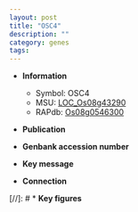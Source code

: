 ```yaml
---
layout: post
title: "OSC4"
description: ""
category: genes
tags: 
---
```


* **Information**  
    + Symbol: OSC4  
    + MSU: [LOC_Os08g43290](http://rice.uga.edu/cgi-bin/ORF_infopage.cgi?orf=LOC_Os08g43290)  
    + RAPdb: [Os08g0546300](http://rapdb.dna.affrc.go.jp/viewer/gbrowse_details/irgsp1?name=Os08g0546300)  

* **Publication**  

* **Genbank accession number**  

* **Key message**  

* **Connection**  

[//]: # * **Key figures**  


